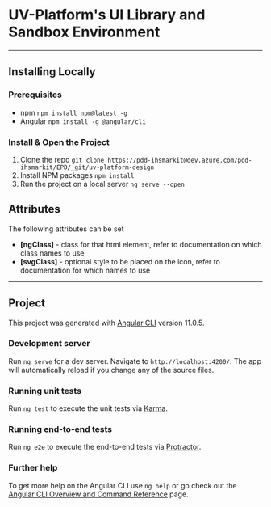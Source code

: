 

# UV-Platform's UI Library and Sandbox Environment

---

## Installing Locally

### Prerequisites

- npm
```npm install npm@latest -g```
- Angular
```npm install -g @angular/cli```

### Install & Open the Project

1. Clone the repo
```git clone https://pdd-ihsmarkit@dev.azure.com/pdd-ihsmarkit/EPD/_git/uv-platform-design```
2. Install NPM packages
```npm install```
3. Run the project on a local server
```ng serve --open```

## Attributes
The following attributes can be set
- **[ngClass]** - class for that html element, refer to documentation on which class names to use
- **[svgClass]** - optional style to be placed on the icon, refer to documentation for which names to use


---

## Project

This project was generated with [Angular CLI](https://github.com/angular/angular-cli) version 11.0.5.

### Development server

Run `ng serve` for a dev server. Navigate to `http://localhost:4200/`. The app will automatically reload if you change any of the source files.

### Running unit tests

Run `ng test` to execute the unit tests via [Karma](https://karma-runner.github.io).

### Running end-to-end tests

Run `ng e2e` to execute the end-to-end tests via [Protractor](http://www.protractortest.org/).

### Further help

To get more help on the Angular CLI use `ng help` or go check out the [Angular CLI Overview and Command Reference](https://angular.io/cli) page.
